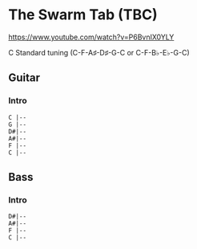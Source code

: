 # The Swarm Tab (TBC)

<https://www.youtube.com/watch?v=P6BvnIX0YLY>

C Standard tuning (C-F-A♯-D♯-G-C or C-F-B♭-E♭-G-C)

## Guitar
  
### Intro

    C |--
    G |--
    D#|--
    A#|--
    F |--
    C |--

## Bass

### Intro

    D#|--
    A#|--
    F |--
    C |--